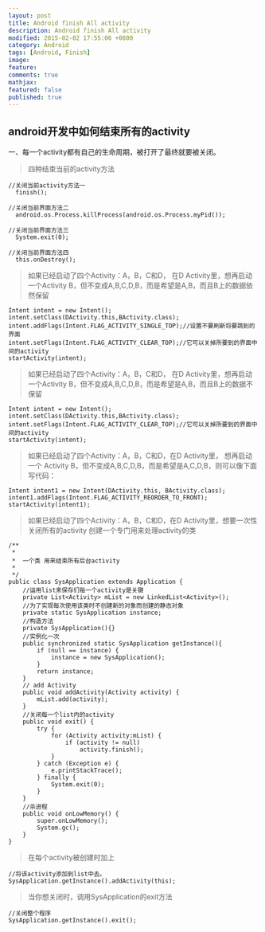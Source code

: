 ```yaml
---
layout: post
title: Android finish All activity
description: Android finish All activity
modified: 2015-02-02 17:55:06 +0800
category: Android
tags: [Android, Finish]
image:
feature:
comments: true
mathjax:
featured: false
published: true
---
```


## android开发中如何结束所有的activity

一、每一个activity都有自己的生命周期，被打开了最终就要被关闭。

>四种结束当前的activity方法

    //关闭当前activity方法一  
      finish();  

    //关闭当前界面方法二  
      android.os.Process.killProcess(android.os.Process.myPid());  

    //关闭当前界面方法三  
      System.exit(0);  

    //关闭当前界面方法四  
      this.onDestroy();  

>如果已经启动了四个Activity：A，B，C和D，
    在D Activity里，想再启动一个Activity B，但不变成A,B,C,D,B，而是希望是A,B，而且B上的数据依然保留

    Intent intent = new Intent();  
    intent.setClass(DActivity.this,BActivity.class);  
    intent.addFlags(Intent.FLAG_ACTIVITY_SINGLE_TOP);//设置不要刷新将要跳到的界面  
    intent.setFlags(Intent.FLAG_ACTIVITY_CLEAR_TOP);//它可以关掉所要到的界面中间的activity  
    startActivity(intent);  

>如果已经启动了四个Activity：A，B，C和D，
在D Activity里，想再启动一个Activity B，但不变成A,B,C,D,B，而是希望是A,B，而且B上的数据不保留

    Intent intent = new Intent();  
    intent.setClass(DActivity.this,BActivity.class);  
    intent.setFlags(Intent.FLAG_ACTIVITY_CLEAR_TOP);//它可以关掉所要到的界面中间的activity  
    startActivity(intent);  

>如果已经启动了四个Activity：A，B，C和D，在D Activity里，
想再启动一个 Activity B，但不变成A,B,C,D,B，而是希望是A,C,D,B，则可以像下面写代码：


    Intent intent1 = new Intent(DActivity.this, BActivity.class);
    intent1.addFlags(Intent.FLAG_ACTIVITY_REORDER_TO_FRONT);
    startActivity(intent1);

>如果已经启动了四个Activity：A，B，C和D，在D Activity里，想要一次性关闭所有的activity
创建一个专门用来处理activity的类

    /**
     *
     *  一个类 用来结束所有后台activity
     *
     */
    public class SysApplication extends Application {  
        //运用list来保存们每一个activity是关键  
        private List<Activity> mList = new LinkedList<Activity>();  
        //为了实现每次使用该类时不创建新的对象而创建的静态对象  
        private static SysApplication instance;
        //构造方法  
        private SysApplication(){}  
        //实例化一次  
        public synchronized static SysApplication getInstance(){
            if (null == instance) {
                instance = new SysApplication();
            }
            return instance;
        }
        // add Activity
        public void addActivity(Activity activity) {
            mList.add(activity);
        }
        //关闭每一个list内的activity  
        public void exit() {
            try {
                for (Activity activity:mList) {
                    if (activity != null)
                        activity.finish();
                }
            } catch (Exception e) {
                e.printStackTrace();
            } finally {
                System.exit(0);
            }
        }
        //杀进程  
        public void onLowMemory() {
            super.onLowMemory();
            System.gc();
        }
    }  

>在每个activity被创建时加上

    //将该activity添加到list中去。
    SysApplication.getInstance().addActivity(this);

>当你想关闭时，调用SysApplication的exit方法

    //关闭整个程序  
    SysApplication.getInstance().exit();  
